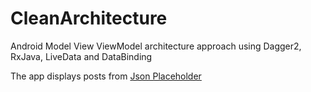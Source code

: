 # CleanArchitecture
Android Model View ViewModel architecture approach using Dagger2, RxJava, LiveData and DataBinding

The app displays posts from <a href="https://jsonplaceholder.typicode.com/posts"> Json Placeholder</a>
